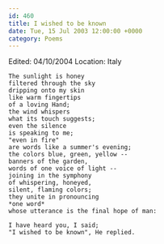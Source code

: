 ```yaml
---
id: 460
title: I wished to be known
date: Tue, 15 Jul 2003 12:00:00 +0000
category: Poems
---
```


Edited: 04/10/2004
Location: Italy

    The sunlight is honey  
    filtered through the sky  
    dripping onto my skin  
    like warm fingertips  
    of a loving Hand;  
    the wind whispers  
    what its touch suggests;  
    even the silence  
    is speaking to me;  
    "even in fire"  
    are words like a summer's evening;  
    the colors blue, green, yellow --  
    banners of the garden,  
    words of one voice of light --  
    joining in the symphony  
    of whispering, honeyed,  
    silent, flaming colors;  
    they unite in pronouncing  
    *one word*  
    whose utterance is the final hope of man:

    I have heard you, I said;  
    "I wished to be known", He replied.


